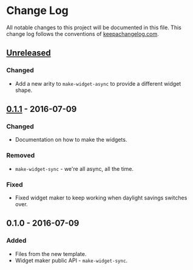 # Change Log
All notable changes to this project will be documented in this file. This change log follows the conventions of [keepachangelog.com](http://keepachangelog.com/).

## [Unreleased]
### Changed
- Add a new arity to `make-widget-async` to provide a different widget shape.

## [0.1.1] - 2016-07-09
### Changed
- Documentation on how to make the widgets.

### Removed
- `make-widget-sync` - we're all async, all the time.

### Fixed
- Fixed widget maker to keep working when daylight savings switches over.

## 0.1.0 - 2016-07-09
### Added
- Files from the new template.
- Widget maker public API - `make-widget-sync`.

[Unreleased]: https://github.com/your-name/shortener/compare/0.1.1...HEAD
[0.1.1]: https://github.com/your-name/shortener/compare/0.1.0...0.1.1

